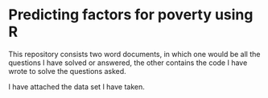 # Predicting factors for poverty using R
This repository consists two word documents, in which one would be all the questions I have solved or answered, the other contains the code I have wrote to solve the questions asked.

I have attached the data set I have taken.
